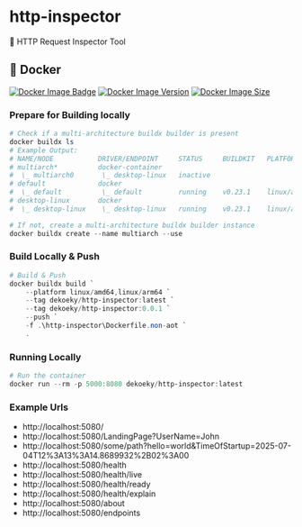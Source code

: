 # http-inspector

🔎 HTTP Request Inspector Tool

## 🐋 Docker

[![Docker Image Badge](https://img.shields.io/badge/dekoeky-http--inspector-blue?style=for-the-badge&logo=docker)](https://hub.docker.com/r/dekoeky/http-inspector)
[![Docker Image Version](https://img.shields.io/docker/v/dekoeky/http-inspector?sort=semver&style=for-the-badge&logo=docker&label=version)](https://hub.docker.com/r/dekoeky/http-inspector/tags)
[![Docker Image Size](https://img.shields.io/docker/image-size/dekoeky/http-inspector?sort=semver&style=for-the-badge&logo=docker)](https://hub.docker.com/r/dekoeky/http-inspector/tags)

### Prepare for Building locally

```powershell
# Check if a multi-architecture buildx builder is present
docker buildx ls
# Example Output:
# NAME/NODE           DRIVER/ENDPOINT     STATUS     BUILDKIT   PLATFORMS
# multiarch*          docker-container
#  \_ multiarch0       \_ desktop-linux   inactive
# default             docker
#  \_ default          \_ default         running    v0.23.1    linux/amd64 (+3), linux/arm64, linux/arm (+2), linux/ppc64le, (2 more)
# desktop-linux       docker
#  \_ desktop-linux    \_ desktop-linux   running    v0.23.1    linux/amd64 (+3), linux/arm64, linux/arm (+2), linux/ppc64le, (2 more)

# If not, create a multi-architecture buildx builder instance
docker buildx create --name multiarch --use
```

### Build Locally & Push

```powershell
# Build & Push
docker buildx build `
    --platform linux/amd64,linux/arm64 `
    --tag dekoeky/http-inspector:latest `
    --tag dekoeky/http-inspector:0.0.1 `
    --push `
    -f .\http-inspector\Dockerfile.non-aot `
    .       
```

### Running Locally

```powershell
# Run the container
docker run --rm -p 5000:8080 dekoeky/http-inspector:latest
```

### Example Urls

- http://localhost:5080/
- http://localhost:5080/LandingPage?UserName=John
- http://localhost:5080/some/path?hello=world&TimeOfStartup=2025-07-04T12%3A13%3A14.8689932%2B02%3A00
- http://localhost:5080/health
- http://localhost:5080/health/live
- http://localhost:5080/health/ready
- http://localhost:5080/health/explain
- http://localhost:5080/about
- http://localhost:5080/endpoints
